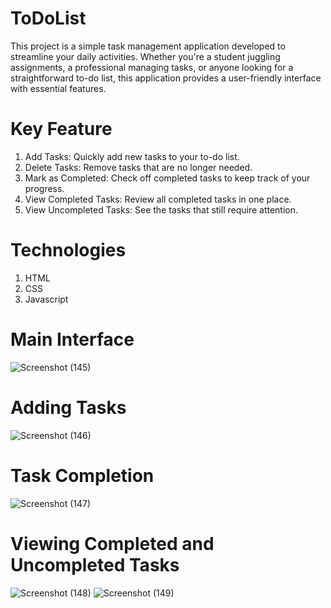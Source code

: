 # ToDoList
This project is a simple task management application developed to streamline your daily activities. Whether you're a student juggling assignments, a professional managing tasks, or anyone looking for a straightforward to-do list, this application provides a user-friendly interface with essential features.
# Key Feature
1. Add Tasks: Quickly add new tasks to your to-do list.
2. Delete Tasks: Remove tasks that are no longer needed.
3. Mark as Completed: Check off completed tasks to keep track of your progress.
4. View Completed Tasks: Review all completed tasks in one place.
5. View Uncompleted Tasks: See the tasks that still require attention.
# Technologies
1. HTML
2. CSS
3. Javascript
# Main Interface
![Screenshot (145)](https://github.com/Thirtham/ToDoList/assets/106589841/8978a1fa-3fbd-4a8a-ac8a-3904d783acde)
# Adding Tasks
![Screenshot (146)](https://github.com/Thirtham/ToDoList/assets/106589841/1629f6c9-e61f-485c-a4d9-7de164c14af4)
# Task Completion
![Screenshot (147)](https://github.com/Thirtham/ToDoList/assets/106589841/05e41f73-d535-45e6-aae0-e3d59c150217)
# Viewing Completed and Uncompleted Tasks
![Screenshot (148)](https://github.com/Thirtham/ToDoList/assets/106589841/99c81eda-0f85-4954-928e-b0b482934e02)
![Screenshot (149)](https://github.com/Thirtham/ToDoList/assets/106589841/5ed5838f-0ec4-4bbe-9500-91507e015541)

